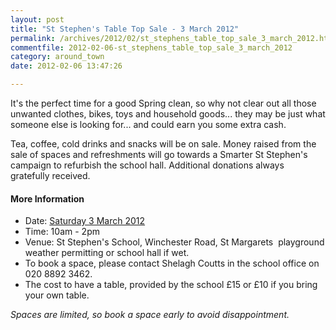 ```yaml
---
layout: post
title: "St Stephen's Table Top Sale - 3 March 2012"
permalink: /archives/2012/02/st_stephens_table_top_sale_3_march_2012.html
commentfile: 2012-02-06-st_stephens_table_top_sale_3_march_2012
category: around_town
date: 2012-02-06 13:47:26

---
```


It's the perfect time for a good Spring clean, so why not clear out all those unwanted clothes, bikes, toys and household goods... they may be just what someone else is looking for... and could earn you some extra
cash.

Tea, coffee, cold drinks and snacks will be on sale. Money raised from the sale of spaces and refreshments will go towards a Smarter St Stephen's campaign to refurbish the school hall. Additional donations always gratefully received.

#### More Information

-   Date: [Saturday 3 March 2012](/event/event/200705143209)
-   Time: 10am - 2pm
-   Venue: St Stephen's School, Winchester Road, St Margarets ­ playground weather permitting or school hall if wet.
-   To book a space, please contact Shelagh Coutts in the school office
    on 020 8892 3462.
-   The cost to have a table, provided by the school £15 or £10 if you bring your own table.

*Spaces are limited, so book a space early to avoid disappointment.*
